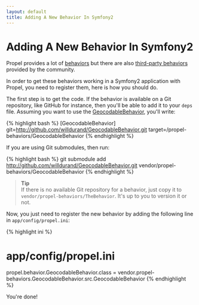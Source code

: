 ```yaml
---
layout: default
title: Adding A New Behavior In Symfony2
---
```


# Adding A New Behavior In Symfony2 #

Propel provides a lot of [behaviors](../../documentation/07-behaviors.html) but there are also [third-party behaviors](../user-contributed-behaviors.html) provided by the community.

In order to get these behaviors working in a Symfony2 application with Propel, you need to register them, here is
how you should do.

The first step is to get the code. If the behavior is available on a Git repository, like GitHub for instance,
then you'll be able to add it to your `deps` file.
Assuming you want to use the [GeocodableBehavior](https://github.com/willdurand/GeocodableBehavior), you'll write:

{% highlight bash %}
[GeocodableBehavior]
    git=http://github.com/willdurand/GeocodableBehavior.git
    target=/propel-behaviors/GeocodableBehavior
{% endhighlight %}

If you are using Git submodules, then run:

{% highlight bash %}
git submodule add http://github.com/willdurand/GeocodableBehavior.git vendor/propel-behaviors/GeocodableBehavior
{% endhighlight %}

>**Tip**<br />If there is no available Git repository for a behavior, just copy it to `vendor/propel-behaviors/TheBehavior`. It's up to you to version it or not.

Now, you just need to register the new behavior by adding the following line in `app/config/propel.ini`:

{% highlight ini %}
# app/config/propel.ini
propel.behavior.GeocodableBehavior.class = vendor.propel-behaviors.GeocodableBehavior.src.GeocodableBehavior
{% endhighlight %}

You're done!

